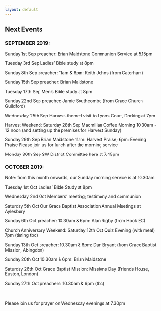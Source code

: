```yaml
---
layout: default
---
```


## **Next Events**

### **SEPTEMBER 2019:**

Sunday 1st Sep  preacher: Brian Maidstone    Communion Service at 5.15pm

Tuesday 3rd Sep  Ladies’ Bible study at 8pm   

Sunday 8th Sep  preacher: 11am & 6pm: Keith Johns (from Caterham)

Sunday 15th Sep  preacher: Brian Maidstone

Tuesday 17th Sep  Men’s Bible study at 8pm

Sunday 22nd Sep  preacher: Jamie Southcombe (from Grace Church Guildford)

Wednesday 25th Sep  Harvest-themed visit to Lyons Court, Dorking  at 7pm

Harvest Weekend:
Saturday 28th Sep  Macmillan Coffee Morning  10.30am - 12 noon
 (and setting up the premises for Harvest Sunday)

Sunday 29th Sep  Brian Maidstone 11am: Harvest Praise; 6pm: Evening Praise
Please join us for lunch after the morning service
                                                   
Monday 30th Sep  SW District Committee here at 7.45pm

### **OCTOBER 2019:**
Note: from this month onwards, our Sunday morning service is at 10.30am

Tuesday 1st Oct  Ladies’ Bible Study at 8pm

Wednesday 2nd Oct  Members’ meeting; testimony and communion

Saturday 5th Oct Our Grace Baptist Association Annual Meetings at Aylesbury

Sunday 6th Oct  preacher: 10.30am & 6pm: Alan Rigby (from Hook EC)  

Church Anniversary Weekend:
Saturday 12th Oct  Quiz Evening (with meal) 7pm (timing tbc)

Sunday 13th Oct  preacher: 10.30am & 6pm: Dan Bryant (from Grace Baptist Mission, Abingdon)

Sunday 20th Oct  10.30am & 6pm: Brian Maidstone

Saturday 26th Oct  Grace Baptist Mission: Missions Day (Friends House, Euston, London)
                                                                                               
Sunday 27th Oct  preachers: 10.30am & 6pm (tbc)

<br/>
<br/>
Please join us for prayer on Wednesday evenings at 7.30pm

